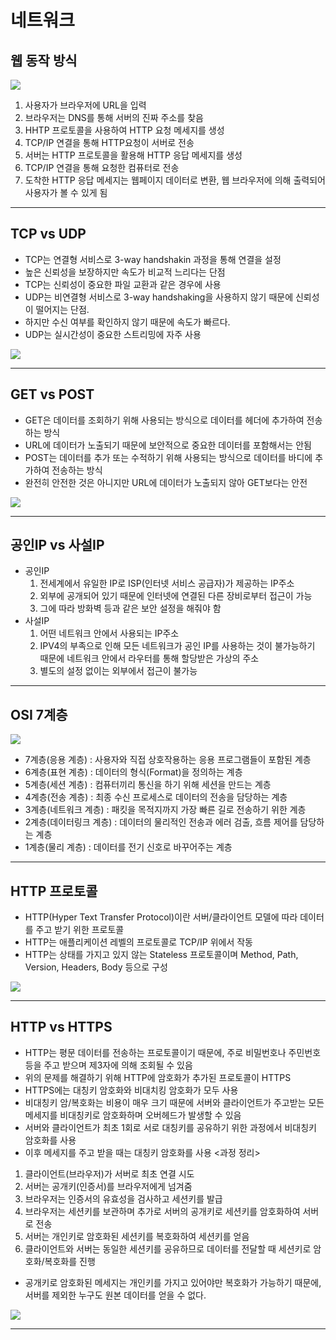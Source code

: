 # 네트워크

## 웹 동작 방식
<img src="https://img1.daumcdn.net/thumb/R1280x0/?scode=mtistory2&fname=https%3A%2F%2Fblog.kakaocdn.net%2Fdn%2FdmomKO%2FbtqK84xb9yy%2FktAElZQp6AFyxgXG35eORk%2Fimg.png">
 
1. 사용자가 브라우저에 URL을 입력<br>
2. 브라우저는 DNS를 통해 서버의 진짜 주소를 찾음<br>
3. HHTP 프로토콜을 사용하여 HTTP 요청 메세지를 생성<br>
4. TCP/IP 연결을 통해 HTTP요청이 서버로 전송<br>
5. 서버는 HTTP 프로토콜을 활용해 HTTP 응답 메세지를 생성<br>
6. TCP/IP 연결을 통해 요청한 컴퓨터로 전송<br>
7. 도착한 HTTP 응답 메세지는 웹페이지 데이터로 변환, 웹 브라우저에 의해 출력되어 사용자가 볼 수 있게 됨
<hr>

## TCP vs UDP
 - TCP는 연결형 서비스로 3-way handshakin 과정을 통해 연결을 설정
 - 높은 신뢰성을 보장하지만 속도가 비교적 느리다는 단점
 - TCP는 신뢰성이 중요한 파일 교환과 같은 경우에 사용
 - UDP는 비연결형 서비스로 3-way handshaking을 사용하지 않기 때문에 신뢰성이 떨어지는 단점.
 - 하지만 수신 여부를 확인하지 않기 때문에 속도가 빠르다.
 - UDP는 실시간성이 중요한 스트리밍에 자주 사용
<img src="https://img1.daumcdn.net/thumb/R1280x0/?scode=mtistory2&fname=https%3A%2F%2Fblog.kakaocdn.net%2Fdn%2F9a0c2%2FbtqKIpf6QGI%2Fv5akvGVZj4kVVvAzLVThF1%2Fimg.png">
<hr>

## GET vs POST
 - GET은 데이터를 조회하기 위해 사용되는 방식으로 데이터를 헤더에 추가하여 전송하는 방식
 - URL에 데이터가 노출되기 때문에 보안적으로 중요한 데이터를 포함해서는 안됨
 - POST는 데이터를 추가 또는 수적하기 위해 사용되는 방식으로 데이터를 바디에 추가하여 전송하는 방식
 - 완전히 안전한 것은 아니지만 URL에 데이터가 노출되지 않아 GET보다는 안전
<img src="https://img1.daumcdn.net/thumb/R1280x0/?scode=mtistory2&fname=https%3A%2F%2Fblog.kakaocdn.net%2Fdn%2FQbowq%2Fbtq0A3i1wLQ%2FUr5qXVR6TPGeXkdOxGKZak%2Fimg.png">
<hr>

## 공인IP vs 사설IP
 - 공인IP
    1. 전세계에서 유일한 IP로 ISP(인터넷 서비스 공급자)가 제공하는 IP주소
    2. 외부에 공개되어 있기 때문에 인터넷에 연결된 다른 장비로부터 접근이 가능
    3. 그에 따라 방화벽 등과 같은 보안 설정을 해줘야 함
 - 사설IP
    1. 어떤 네트워크 안에서 사용되는 IP주소
    2. IPV4의 부족으로 인해 모든 네트워크가 공인 IP를 사용하는 것이 불가능하기 때문에 네트워크 안에서 라우터를 통해 할당받은 가상의 주소
    3. 별도의 설정 없이는 외부에서 접근이 불가능
<hr>

## OSI 7계층
<img src="https://img1.daumcdn.net/thumb/R1280x0/?scode=mtistory2&fname=https%3A%2F%2Fblog.kakaocdn.net%2Fdn%2Fbq5dyv%2FbtqJls7HC1T%2FcTY7UKcQ4ZxmgxtenNf9MK%2Fimg.jpg">
 
 - 7계층(응용 계층) : 사용자와 직접 상호작용하는 응용 프로그램들이 포함된 계층
 - 6계층(표현 계층) : 데이터의 형식(Format)을 정의하는 계층
 - 5계층(세션 계층) : 컴퓨터끼리 통신을 하기 위해 세션을 만드는 계층
 - 4계층(전송 계층) : 최종 수신 프로세스로 데이터의 전송을 담당하는 계층
 - 3계층(네트워크 계층) : 패킷을 목적지까지 가장 빠른 길로 전송하기 위한 계층
 - 2계층(데이터링크 계층) : 데이터의 물리적인 전송과 에러 검출, 흐름 제어를 담당하는 계층
 - 1계층(물리 계층) : 데이터를 전기 신호로 바꾸어주는 계층
<hr>

## HTTP 프로토콜
 - HTTP(Hyper Text Transfer Protocol)이란 서버/클라이언트 모델에 따라 데이터를 주고 받기 위한 프로토콜
 - HTTP는 애플리케이션 레벨의 프로토콜로 TCP/IP 위에서 작동
 - HTTP는 상태를 가지고 있지 않는 Stateless 프로토콜이며 Method, Path, Version, Headers, Body 등으로 구성
<img src="https://img1.daumcdn.net/thumb/R1280x0/?scode=mtistory2&fname=https%3A%2F%2Fblog.kakaocdn.net%2Fdn%2FbojmIW%2FbtqJnEz0OK0%2FvDLQNKF9vUU9hmFxZ3x04k%2Fimg.png">
<hr>

## HTTP vs HTTPS
 - HTTP는 평문 데이터를 전송하는 프로토콜이기 때문에, 주로 비밀번호나 주민번호 등을 주고 받으며 제3자에 의해 조회될 수 있음
 - 위의 문제를 해결하기 위해 HTTP에 암호화가 추가된 프로토콜이 HTTPS
 - HTTPS에는 대칭키 암호화와 비대치킹 암호화가 모두 사용
 - 비대칭키 암/복호화는 비용이 매우 크기 때문에 서버와 클라이언트가 주고받는 모든 메세지를 비대칭키로 암호화하며 오버헤드가 발생할 수 있음
 - 서버와 클라이언트가 최초 1회로 서로 대칭키를 공유하기 위한 과정에서 비대칭키 암호화를 사용
 - 이후 메세지를 주고 받을 때는 대칭키 암호화를 사용
<과정 정리>
 1. 클라이언트(브라우저)가 서버로 최초 연결 시도
 2. 서버는 공개키(인증서)를 브라우저에게 넘겨줌
 3. 브라우저는 인증서의 유효성을 검사하고 세션키를 발급
 4. 브라우저는 세션키를 보관하며 추가로 서버의 공개키로 세션키를 암호화하여 서버로 전송
 5. 서버는 개인키로 암호화된 세션키를 복호화하여 세션키를 얻음
 6. 클라이언트와 서버는 동일한 세션키를 공유하므로 데이터를 전달할 때 세션키로 암호화/복호화를 진행
 - 공개키로 암호화된 메세지는 개인키를 가지고 있어야만 복호화가 가능하기 때문에, 서버를 제외한 누구도 원본 데이터를 얻을 수 없다.
<img src="https://img1.daumcdn.net/thumb/R1280x0/?scode=mtistory2&fname=https%3A%2F%2Fblog.kakaocdn.net%2Fdn%2FzQARi%2FbtqLbmEl9Qk%2FR2HOrUGsPt9T8LFW28UMd0%2Fimg.png">
<hr>

